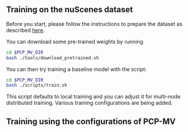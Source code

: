 
## Training on the nuScenes dataset
Before you start, please follow the instructions to prepare the dataset as described [here](https://github.com/Nicholasli1995/PCP-MV/blob/master/docs/DATASET.md).

You can download some pre-trained weights by running
```bash
cd $PCP_MV_DIR
bash ./tools/download_pretrained.sh
```

You can then try training a baseline model with the script:
```bash
cd $PCP_MV_DIR
bash ./scripts/train.sh
```
This script defaults to local training and you can adjust it for multi-node distributed training. Various training configurations are being added.

## Training using the configurations of PCP-MV



